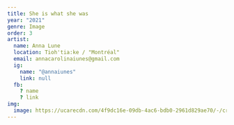 ```yaml
---
title: She is what she was
year: "2021"
genre: Image
order: 3
artist:
  name: Anna Lune
  location: Tioh'tia:ke / "Montréal"
  email: annacarolinaiunes@gmail.com
  ig:
    name: "@annaiunes"
    link: null
  fb:
    ? name
    ? link
img:
  image: https://ucarecdn.com/4f9dc16e-09db-4ac6-bdb0-2961d829ae70/-/crop/3456x4612/0,226/-/preview/sheiswhatshewas.jpg
---
```


